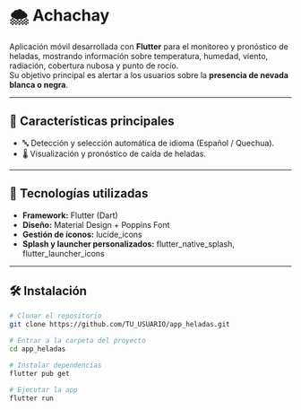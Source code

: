 # 🌨️ Achachay

Aplicación móvil desarrollada con **Flutter** para el monitoreo y pronóstico de heladas, mostrando información sobre temperatura, humedad, viento, radiación, cobertura nubosa y punto de rocío.  
Su objetivo principal es alertar a los usuarios sobre la **presencia de nevada blanca o negra**.

---

## 🚀 Características principales

- 🔤 Detección y selección automática de idioma (Español / Quechua).
- 🌡️ Visualización y pronóstico de caída de heladas.

---

## 🧩 Tecnologías utilizadas

- **Framework:** Flutter (Dart)
- **Diseño:** Material Design + Poppins Font
- **Gestión de íconos:** lucide_icons
- **Splash y launcher personalizados:** flutter_native_splash, flutter_launcher_icons

---

## 🛠️ Instalación

```bash
# Clonar el repositorio
git clone https://github.com/TU_USUARIO/app_heladas.git

# Entrar a la carpeta del proyecto
cd app_heladas

# Instalar dependencias
flutter pub get

# Ejecutar la app
flutter run
